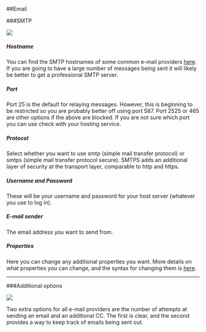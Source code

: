 ##Email

###SMTP

![](img/email/SMTP-email-options.PNG)

##### Hostname
You can find the SMTP hostnames of some common e-mail providers
[here](https://serversmtp.com/outgoing-mail-server-hostname/).
If you are going to have a large number of messages being sent it will
likely be better to get a professional SMTP server.

##### Port
Port 25 is the default for relaying messages. However, this is beginning to be 
restricted so you are probably better off using port 587. Port 2525 or
465 are other options if the above are blocked. If you are not sure which
port you can use check with your hosting service.

##### Protocol
Select whether you want to use smtp (simple mail transfer protocol)
or smtps (simple mail transfer protocol secure). SMTPS adds an 
additional layer of security at the transport layer, comparable to 
http and https.

##### Username and Password
These will be your username and password for your host server 
(whatever you use to log in).

##### E-mail sender
The email address you want to send from.

##### Properties

Here you can change any additional properties you want. More details
on what properties you can change, and the syntax for changing them
is [here](https://javaee.github.io/javamail/docs/api/com/sun/mail/smtp/package-summary.html).

------------------------------------------

###Additional options

![](img/email/e-mail-options.PNG)

Two extra options for all e-mail providers are the number of attempts at 
sending an email and an additional CC. The first is clear, and the second
provides a way to keep track of emails being sent out.